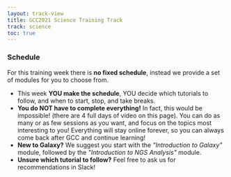 ```yaml
---
layout: track-view
title: GCC2021 Science Training Track
track: science
toc: true
---
```



### Schedule

For this training week there is **no fixed schedule**, instead we provide a set of modules for you to choose from.
- This week **YOU make the schedule**, YOU decide which tutorials to follow, and when to start, stop, and take breaks.
- **You do NOT have to complete everything!** In fact, this would be impossible! (there are 4 full days of video on this page). You can do as many or as few sessions as you want, and focus on the topics most interesting to you! Everything will stay online forever, so you can always come back after GCC and continue learning!
- **New to Galaxy?** We suggest you start with the *"Introduction to Galaxy"* module, followed by the *"Introduction to NGS Analysis"* module.
- **Unsure which tutorial to follow?** Feel free to ask us for recommendations in Slack!



